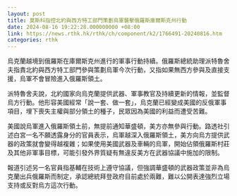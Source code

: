 ```yaml
---
layout: post
title: 莫斯科指控北約與西方特工部門策劃烏軍襲擊俄羅斯庫爾斯克州行動
date: 2024-08-16 19:22:28.000000000 +08:00
link: https://news.rthk.hk/rthk/ch/component/k2/1766491-20240816.htm
categories: rthk
---
```


烏克蘭越境到俄羅斯在庫爾斯克州進行的軍事行動持續。俄羅斯總統助理派特魯舍夫指責北約與西方特工部門參與策劃烏軍今次行動，又指如果無西方參與及直接支援，烏軍不會冒險進入俄羅斯領土。

派特魯舍夫說，北約國家向烏克蘭提供武器、軍事教官及持續更新的情報，並監督烏方行動。他形容美國經常「說一套、做一套」，烏克蘭已經變成美國的反俄軍事項目，埋下喪失主權與部分領土的種子，民眾因為美國的利益而遭受苦難。

美國說烏軍進入俄羅斯領土前，無提前通知華盛頓，美方亦無參與行動。路透社引述白宮一名不願透露身分的官員表示，烏軍越深入俄羅斯領土，美方向烏方提供武器的政策就會變得越複雜；如果使用美國武器及車輛的烏軍，開始佔領俄羅斯村莊及其他非軍事目標，可能引發外界質疑有無違反美方在武器協議中施加的限制。

報道引述另一名官員指基輔在技術上遵守協議，但強調華盛頓的武器政策並非為烏克蘭出兵俄羅斯而制定，承認總統拜登政府目前處於兩難，難以公開表達強烈立場支持或反對烏方這次行動。
